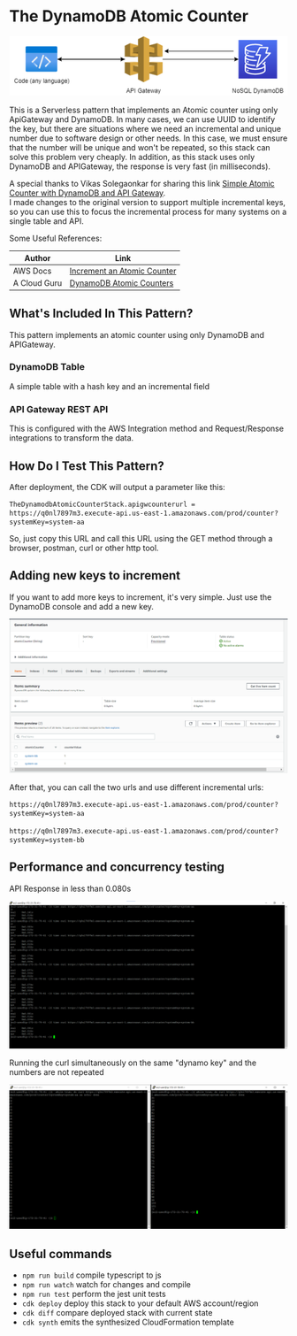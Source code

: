 # The DynamoDB Atomic Counter

![the dynamodb atomic counter](../img/stack.png)

This is a Serverless pattern that implements an Atomic counter using only ApiGateway and DynamoDB. In many cases, we can use UUID to identify the key, but there are situations where we need an incremental and unique number due to software design or other needs. In this case, we must ensure that the number will be unique and won't be repeated, so this stack can solve this problem very cheaply. In addition, as this stack uses only DynamoDB and APIGateway, the response is very fast (in milliseconds).

A special thanks to Vikas Solegaonkar for sharing this link [Simple Atomic Counter with DynamoDB and API Gateway](https://itnext.io/simple-atomic-counter-with-dynamodb-and-api-gateway-e72115c209ff).  
I made changes to the original version to support multiple incremental keys, so you can use this to focus the incremental process for many systems on a single table and API.

Some Useful References:

| Author        | Link           |
| ------------- | ------------- |
| AWS Docs | [Increment an Atomic Counter](https://docs.amazonaws.cn/en_us/amazondynamodb/latest/developerguide/GettingStarted.NodeJs.03.html#GettingStarted.NodeJs.03.04) |
| A Cloud Guru | [DynamoDB Atomic Counters](https://acloudguru.com/blog/engineering/dynamodb-atomic-counters) |


## What's Included In This Pattern?
This pattern implements an atomic counter using only DynamoDB and APIGateway.

### DynamoDB Table
A simple table with a hash key and an incremental field

### API Gateway REST API
This is configured with the AWS Integration method and  Request/Response integrations to transform the data.

## How Do I Test This Pattern?

After deployment, the CDK will output a parameter like this:

```
TheDynamodbAtomicCounterStack.apigwcounterurl = https://q0nl7897m3.execute-api.us-east-1.amazonaws.com/prod/counter?systemKey=system-aa
```

So, just copy this URL and call this URL using the GET method through a browser, postman, curl or other http tool.

## Adding new keys to increment

If you want to add more keys to increment, it's very simple. Just use the DynamoDB console and add a new key.

![the dynamodb atomic counter](../img/img1.png)

After that, you can call the two urls and use different incremental urls:
```
https://q0nl7897m3.execute-api.us-east-1.amazonaws.com/prod/counter?systemKey=system-aa

https://q0nl7897m3.execute-api.us-east-1.amazonaws.com/prod/counter?systemKey=system-bb
```

## Performance and concurrency testing

API Response in less than 0.080s

![the dynamodb atomic counter](../img/img2.png)


Running the curl simultaneously on the same "dynamo key" and the numbers are not repeated

![the dynamodb atomic counter](../img/img3.png)

## Useful commands

 * `npm run build`   compile typescript to js
 * `npm run watch`   watch for changes and compile
 * `npm run test`    perform the jest unit tests
 * `cdk deploy`      deploy this stack to your default AWS account/region
 * `cdk diff`        compare deployed stack with current state
 * `cdk synth`       emits the synthesized CloudFormation template
